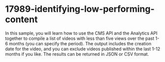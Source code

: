 # 17989-identifying-low-performing-content
In this sample, you will learn how to use the CMS API and the Analytics API together to compile a list of videos with less than five views over the past 1-6 months (you can specify the period). The output includes the creation date for the video, and you can exclude videos published within the last 1-12 months if you like. The results can be returned in JSON or CSV format.
